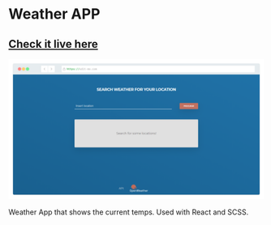 # Weather APP

## [Check it live here](https://john-meteo.herokuapp.com/)

![Thumbnail](thumbnail.png)

Weather App that shows the current temps.
Used with React and SCSS.
